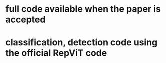 # full code available when the paper is accepted
# classification, detection code using the official RepViT code

